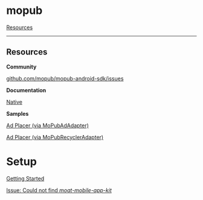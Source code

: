 # mopub

[Resources](#Resources)

---

## Resources

**Community**

[github.com/mopub/mopub-android-sdk/issues](https://github.com/mopub/mopub-android-sdk/issues)

**Documentation**

[Native](https://developers.mopub.com/docs/android/native/)

**Samples**

[Ad Placer (via MoPubAdAdapter)](https://github.com/mopub/mopub-android-sdk/blob/master/mopub-sample/src/main/java/com/mopub/simpleadsdemo/NativeListViewFragment.java)

[Ad Placer (via MoPubRecyclerAdapter)](https://github.com/mopub/mopub-android-sdk/blob/master/mopub-sample/src/main/java/com/mopub/simpleadsdemo/NativeRecyclerViewFragment.java)

# Setup

[Getting Started](https://developers.mopub.com/docs/android/getting-started/#add-a-network-security-configuration-file)

[Issue: Could not find _moat-mobile-app-kit_](https://stackoverflow.com/a/54057021/2253682)